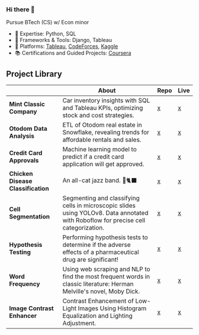 ### Hi there 👋

Pursue BTech (CS) w/ Econ minor
- 🔭 Expertise: Python, SQL
- 🌱 Frameworks & Tools: Django, Tableau
- 🎯 Platforms: [Tableau](https://public.tableau.com/app/profile/rxhulshxrmx/vizzes), [CodeForces](https://codeforces.com/profile/rxhulshxrmx), [Kaggle](https://www.kaggle.com/rxhulshxrmx)
- 📚 Certifications and Guided Projects: [Coursera](https://www.coursera.org/learner/rxhulshxrmx)

## Project Library
|     | About |  Repo | Live |
| --------------- | ------- | -------| ------- |
| **Mint Classic Company**  | Car inventory insights with SQL and Tableau KPIs, optimizing stock and cost strategies. |  [x](https://github.com/rxhulshxrmx/mint_classic_company)   | [x](https://bit.ly/tableau_mint_classic)     |
| **Otodom Data Analysis**  | ETL of Otodom real estate in Snowflake, revealing trends for affordable rentals and sales. | [x](https://github.com/rxhulshxrmx/otodom_data_analysis)   | [x](https://bit.ly/tableau_otodom_analysis)     |
| **Credit Card Approvals**   | Machine learning model to predict if a credit card application will get approved. | [x](https://github.com/rxhulshxrmx/credit_card_approvals)   | [x]()     |
| **Chicken Disease Classification**  | An all-cat jazz band. 🎷🐈‍⬛ | [x](https://github.com/rxhulshxrmx/chicken_disease_classification)   | [x]()     |
| **Cell Segmentation**  | Segmenting and classifying cells in microscopic slides using YOLOv8. Data annotated with Roboflow for precise cell categorization.  | [x](https://github.com/rxhulshxrmx/cell_segmentation)   | [x]()     |
| **Hypothesis Testing**  | Performing hypothesis tests to determine if the adverse effects of a pharmaceutical drug are significant! | [x](https://github.com/rxhulshxrmx/hypothesis_testing)   | [x]()     |
| **Word Frequency**  | Using web scraping and NLP to find the most frequent words in classic literature: Herman Melville's novel, Moby Dick. | [x](https://github.com/rxhulshxrmx/word_frequency)   | [x](https://rebeccashoptaw.dev/ask-oscar-wilde)     |
| **Image Contrast Enhancer**  | Contrast Enhancement of Low-Light Images Using Histogram Equalization and Lighting Adjustment. | [x](https://github.com/rxhulshxrmx/image_contrast_enhancer)   | [x]()     |
